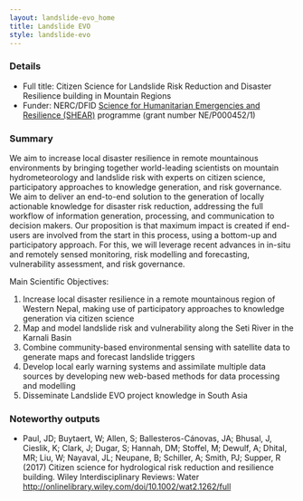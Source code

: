 ```yaml
---
layout: landslide-evo_home
title: Landslide EVO
style: landslide-evo
---
```


### Details

- Full title: Citizen Science for Landslide Risk Reduction and Disaster Resilience building in Mountain Regions
- Funder: NERC/DFID [Science for Humanitarian Emergencies and Resilience (SHEAR)](https://www.shear.org.uk/) programme (grant number NE/P000452/1)

### Summary

We aim to increase local disaster resilience in remote mountainous environments by bringing together world-leading scientists on mountain hydrometeorology and landslide risk with experts on citizen science, participatory approaches to knowledge generation, and risk governance. We aim to deliver an end-to-end solution to the generation of locally actionable knowledge for disaster risk reduction, addressing the full workflow of information generation, processing, and communication to decision makers. Our proposition is that maximum impact is created if end-users are involved from the start in this process, using a bottom-up and participatory approach. For this, we will leverage recent advances in in-situ and remotely sensed monitoring, risk modelling and forecasting, vulnerability assessment, and risk governance.

Main Scientific Objectives:

1. Increase local disaster resilience in a remote mountainous region of Western Nepal, making use of participatory approaches to knowledge generation via citizen science
2. Map and model landslide risk and vulnerability along the Seti River in the Karnali Basin
3. Combine community-based environmental sensing with satellite data to generate maps and forecast landslide triggers
4. Develop local early warning systems and assimilate multiple data sources by developing new web-based methods for data processing and modelling
5. Disseminate Landslide EVO project knowledge in South Asia

### Noteworthy outputs

- Paul, JD; Buytaert, W; Allen, S; Ballesteros-Cánovas, JA; Bhusal, J, Cieslik, K; Clark, J; Dugar, S; Hannah, DM; Stoffel, M; Dewulf, A; Dhital, MR; Liu, W; Nayaval, JL; Neupane, B; Schiller, A; Smith, PJ; Supper, R (2017) Citizen science for hydrological risk reduction and resilience building. Wiley Interdisciplinary Reviews: Water http://onlinelibrary.wiley.com/doi/10.1002/wat2.1262/full


